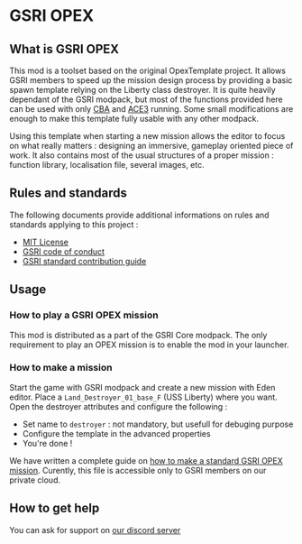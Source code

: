 # GSRI OPEX

## What is GSRI OPEX

This mod is a toolset based on the original OpexTemplate project. It allows GSRI members to speed up the mission design process by providing a basic spawn template relying on the Liberty class destroyer. It is quite heavily dependant of the GSRI modpack, but most of the functions provided here can be used with only [CBA](https://github.com/CBATeam/CBA_A3) and [ACE3](https://github.com/acemod/ACE3) running. Some small modifications are enough to make this template fully usable with any other modpack.

Using this template when starting a new mission allows the editor to focus on what really matters : designing an immersive, gameplay oriented piece of work. It also contains most of the usual structures of a proper mission : function library, localisation file, several images, etc.

## Rules and standards

The following documents provide additional informations on rules and standards applying to this project :

*   [MIT License](../LICENSE)
*   [GSRI code of conduct](https://github.com/team-gsri/.github/blob/master/CODE_OF_CONDUCT.md)
*   [GSRI standard contribution guide](https://github.com/team-gsri/.github/blob/master/CONTRIBUTING.md)

## Usage

### How to play a GSRI OPEX mission

This mod is distributed as a part of the GSRI Core modpack. The only requirement to play an OPEX mission is to enable the mod in your launcher.

### How to make a mission

Start the game with GSRI modpack and create a new mission with Eden editor. Place a `Land_Destroyer_01_base_F` (USS Liberty) where you want. Open the destroyer attributes and configure the following :

* Set name to `destroyer` : not mandatory, but usefull for debuging purpose
* Configure the template in the advanced properties
* You're done !

We have written a complete guide on [how to make a standard GSRI OPEX mission](https://cloud.gsri.team/f/14473). Curently, this file is accessible only to GSRI members on our private cloud.

## How to get help

You can ask for support on [our discord server](https://discord.gg/bhMn4jd)
